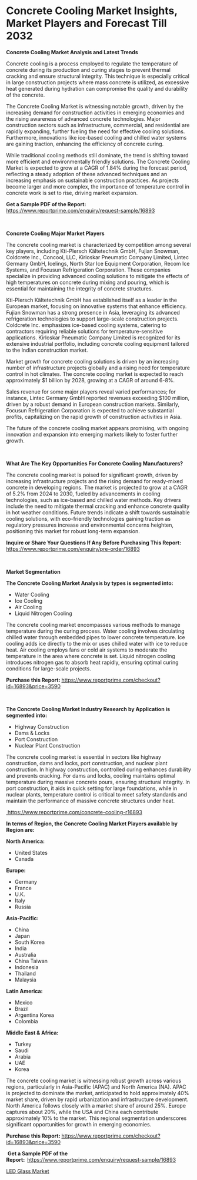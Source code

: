<p><h1>Concrete Cooling Market Insights, Market Players and Forecast Till 2032</h1></p><p><strong>Concrete Cooling Market Analysis and Latest Trends</strong></p>
<p><p>Concrete cooling is a process employed to regulate the temperature of concrete during its production and curing stages to prevent thermal cracking and ensure structural integrity. This technique is especially critical in large construction projects where mass concrete is utilized, as excessive heat generated during hydration can compromise the quality and durability of the concrete.</p><p>The Concrete Cooling Market is witnessing notable growth, driven by the increasing demand for construction activities in emerging economies and the rising awareness of advanced concrete technologies. Major construction sectors such as infrastructure, commercial, and residential are rapidly expanding, further fueling the need for effective cooling solutions. Furthermore, innovations like ice-based cooling and chilled water systems are gaining traction, enhancing the efficiency of concrete curing.</p><p>While traditional cooling methods still dominate, the trend is shifting toward more efficient and environmentally friendly solutions. The Concrete Cooling Market is expected to grow at a CAGR of 1.84% during the forecast period, reflecting a steady adoption of these advanced techniques and an increasing emphasis on sustainable construction practices. As projects become larger and more complex, the importance of temperature control in concrete work is set to rise, driving market expansion.</p></p>
<p><strong>Get a Sample PDF of the Report:&nbsp;</strong> <a href="https://www.reportprime.com/enquiry/request-sample/16893?utm_campaign=2992&utm_medium=2&utm_source=Github&utm_content=ia&utm_term=18032025&utm_id=concrete-cooling">https://www.reportprime.com/enquiry/request-sample/16893</a></p>
<p>&nbsp;</p>
<p><strong>Concrete Cooling Major Market Players</strong></p>
<p><p>The concrete cooling market is characterized by competition among several key players, including Kti-Plersch Kältetechnik GmbH, Fujian Snowman, Coldcrete Inc., Concool, LLC, Kirloskar Pneumatic Company Limited, Lintec Germany GmbH, Icelings, North Star Ice Equipment Corporation, Recom Ice Systems, and Focusun Refrigeration Corporation. These companies specialize in providing advanced cooling solutions to mitigate the effects of high temperatures on concrete during mixing and pouring, which is essential for maintaining the integrity of concrete structures.</p><p>Kti-Plersch Kältetechnik GmbH has established itself as a leader in the European market, focusing on innovative systems that enhance efficiency. Fujian Snowman has a strong presence in Asia, leveraging its advanced refrigeration technologies to support large-scale construction projects. Coldcrete Inc. emphasizes ice-based cooling systems, catering to contractors requiring reliable solutions for temperature-sensitive applications. Kirloskar Pneumatic Company Limited is recognized for its extensive industrial portfolio, including concrete cooling equipment tailored to the Indian construction market.</p><p>Market growth for concrete cooling solutions is driven by an increasing number of infrastructure projects globally and a rising need for temperature control in hot climates. The concrete cooling market is expected to reach approximately $1 billion by 2028, growing at a CAGR of around 6-8%.</p><p>Sales revenue for some major players reveal varied performances; for instance, Lintec Germany GmbH reported revenues exceeding $100 million, driven by a robust demand in European construction markets. Similarly, Focusun Refrigeration Corporation is expected to achieve substantial profits, capitalizing on the rapid growth of construction activities in Asia.</p><p>The future of the concrete cooling market appears promising, with ongoing innovation and expansion into emerging markets likely to foster further growth.</p></p>
<p>&nbsp;</p>
<p><strong>What Are The Key Opportunities For Concrete Cooling Manufacturers?</strong></p>
<p><p>The concrete cooling market is poised for significant growth, driven by increasing infrastructure projects and the rising demand for ready-mixed concrete in developing regions. The market is projected to grow at a CAGR of 5.2% from 2024 to 2030, fueled by advancements in cooling technologies, such as ice-based and chilled water methods. Key drivers include the need to mitigate thermal cracking and enhance concrete quality in hot weather conditions. Future trends indicate a shift towards sustainable cooling solutions, with eco-friendly technologies gaining traction as regulatory pressures increase and environmental concerns heighten, positioning this market for robust long-term expansion.</p></p>
<p><strong>Inquire or Share Your Questions If Any Before Purchasing This Report:</strong> <a href="https://www.reportprime.com/enquiry/pre-order/16893?utm_campaign=2992&utm_medium=2&utm_source=Github&utm_content=ia&utm_term=18032025&utm_id=concrete-cooling">https://www.reportprime.com/enquiry/pre-order/16893</a></p>
<p>&nbsp;</p>
<p><strong>Market Segmentation</strong></p>
<p><strong>The Concrete Cooling Market Analysis by types is segmented into:</strong></p>
<p><ul><li>Water Cooling</li><li>Ice Cooling</li><li>Air Cooling</li><li>Liquid Nitrogen Cooling</li></ul></p>
<p><p>The concrete cooling market encompasses various methods to manage temperature during the curing process. Water cooling involves circulating chilled water through embedded pipes to lower concrete temperature. Ice cooling adds ice directly to the mix or uses chilled water with ice to reduce heat. Air cooling employs fans or cold air systems to moderate the temperature in the area where concrete is set. Liquid nitrogen cooling introduces nitrogen gas to absorb heat rapidly, ensuring optimal curing conditions for large-scale projects.</p></p>
<p><strong>Purchase this Report:&nbsp;</strong><a href="https://www.reportprime.com/checkout?id=16893&price=3590&utm_campaign=2992&utm_medium=2&utm_source=Github&utm_content=ia&utm_term=18032025&utm_id=concrete-cooling">https://www.reportprime.com/checkout?id=16893&price=3590</a></p>
<p>&nbsp;</p>
<p><strong>The Concrete Cooling Market Industry Research by Application is segmented into:</strong></p>
<p><ul><li>Highway Construction</li><li>Dams & Locks</li><li>Port Construction</li><li>Nuclear Plant Construction</li></ul></p>
<p><p>The concrete cooling market is essential in sectors like highway construction, dams and locks, port construction, and nuclear plant construction. In highway construction, controlled curing enhances durability and prevents cracking. For dams and locks, cooling maintains optimal temperature during massive concrete pours, ensuring structural integrity. In port construction, it aids in quick setting for large foundations, while in nuclear plants, temperature control is critical to meet safety standards and maintain the performance of massive concrete structures under heat.</p></p>
<p><a href="https://www.reportprime.com/concrete-cooling-r16893?utm_campaign=2992&utm_medium=2&utm_source=Github&utm_content=ia&utm_term=18032025&utm_id=concrete-cooling">&nbsp;https://www.reportprime.com/concrete-cooling-r16893</a></p>
<p><strong>In terms of Region, the Concrete Cooling Market Players available by Region are:</strong></p>
<p>
    <p> <strong> North America: </strong>
        <ul>
            <li>United States</li>
            <li>Canada</li>
        </ul>
        </p> 
    <p> <strong> Europe: </strong>
        <ul>
            <li>Germany</li>
            <li>France</li>
            <li>U.K.</li>
            <li>Italy</li>
            <li>Russia</li>
        </ul>
        </p> 
    <p> <strong> Asia-Pacific: </strong>
        <ul>
            <li>China</li>
            <li>Japan</li>
            <li>South Korea</li>
            <li>India</li>
            <li>Australia</li>
            <li>China Taiwan</li>
            <li>Indonesia</li>
            <li>Thailand</li>
            <li>Malaysia</li>
        </ul>
        </p> 
    <p> <strong> Latin America: </strong>
        <ul>
            <li>Mexico</li>
            <li>Brazil</li>
            <li>Argentina Korea</li>
            <li>Colombia</li>
        </ul>
        </p> 
    <p> <strong> Middle East & Africa: </strong>
        <ul>
            <li>Turkey</li>
            <li>Saudi</li>
            <li>Arabia</li>
            <li>UAE</li>
            <li>Korea</li>
        </ul>
    </p>
    </p>
<p><p>The concrete cooling market is witnessing robust growth across various regions, particularly in Asia-Pacific (APAC) and North America (NA). APAC is projected to dominate the market, anticipated to hold approximately 40% market share, driven by rapid urbanization and infrastructure development. North America follows closely with a market share of around 25%. Europe captures about 20%, while the USA and China each contribute approximately 10% to the market. This regional segmentation underscores significant opportunities for growth in emerging economies.</p></p>
<p><strong>Purchase this Report: </strong><a href="https://www.reportprime.com/checkout?id=16893&price=3590&utm_campaign=2992&utm_medium=2&utm_source=Github&utm_content=ia&utm_term=18032025&utm_id=concrete-cooling">https://www.reportprime.com/checkout?id=16893&price=3590</a></p>
<p>&nbsp;<strong>Get a Sample PDF of the Report:&nbsp;&nbsp;</strong><a href="https://www.reportprime.com/enquiry/request-sample/16893?utm_campaign=2992&utm_medium=2&utm_source=Github&utm_content=ia&utm_term=18032025&utm_id=concrete-cooling">https://www.reportprime.com/enquiry/request-sample/16893</a></p>
<p><strong></strong></p>
<p><p><a href="https://github.com/klaassenmackenzie6/Market-Research-Report-List-1/blob/main/led-glass-market.md?utm_campaign=2992&utm_medium=2&utm_source=Github&utm_content=ia&utm_term=18032025&utm_id=concrete-cooling">LED Glass Market</a></p></p>